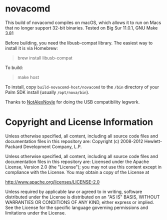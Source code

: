 novacomd
========

This build of novacomd compiles on macOS, which allows it to run on Macs that no longer support 32-bit binaries. Tested on Big Sur 11.0.1, GNU Make 3.81

Before building, you need the libusb-compat library. The easiest way to install it is via Homebrew:

> brew install libusb-compat

To build:

> make host

To install, copy `build-novacomd-host/novacomd` to the `/bin` directory of your Palm SDK install (usually `/opt/nova/bin`).

Thanks to [NotAlexNoyle](https://github.com/NotAlexNoyle/novacomd) for doing the USB compatibility legwork.

# Copyright and License Information

Unless otherwise specified, all content, including all source code files 
and documentation files in this repository are:
 Copyright (c) 2008-2012 Hewlett-Packard Development Company, L.P.

Unless otherwise specified, all content, including all source code files
and documentation files in this repository are:
Licensed under the Apache License, Version 2.0 (the "License");
you may not use this content except in compliance with the License.
You may obtain a copy of the License at

http://www.apache.org/licenses/LICENSE-2.0

Unless required by applicable law or agreed to in writing, software
distributed under the License is distributed on an "AS IS" BASIS,
WITHOUT WARRANTIES OR CONDITIONS OF ANY KIND, either express or implied.
See the License for the specific language governing permissions and
limitations under the License.


